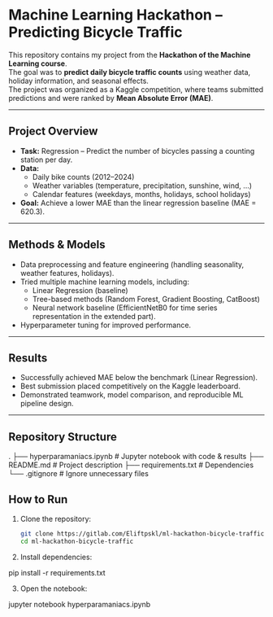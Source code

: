 # Machine Learning Hackathon – Predicting Bicycle Traffic 

This repository contains my project from the **Hackathon of the Machine Learning course**.  
The goal was to **predict daily bicycle traffic counts** using weather data, holiday information, and seasonal effects.  
The project was organized as a Kaggle competition, where teams submitted predictions and were ranked by **Mean Absolute Error (MAE)**.

---

## Project Overview
- **Task:** Regression – Predict the number of bicycles passing a counting station per day.  
- **Data:**  
  - Daily bike counts (2012–2024)  
  - Weather variables (temperature, precipitation, sunshine, wind, …)  
  - Calendar features (weekdays, months, holidays, school holidays)  
- **Goal:** Achieve a lower MAE than the linear regression baseline (MAE = 620.3).  

---

## Methods & Models
- Data preprocessing and feature engineering (handling seasonality, weather features, holidays).  
- Tried multiple machine learning models, including:  
  - Linear Regression (baseline)  
  - Tree-based methods (Random Forest, Gradient Boosting, CatBoost)  
  - Neural network baseline (EfficientNetB0 for time series representation in the extended part).  
- Hyperparameter tuning for improved performance.  

---

## Results
- Successfully achieved MAE below the benchmark (Linear Regression).  
- Best submission placed competitively on the Kaggle leaderboard.  
- Demonstrated teamwork, model comparison, and reproducible ML pipeline design.  

---

## Repository Structure
.
├── hyperparamaniacs.ipynb   # Jupyter notebook with code & results
├── README.md                # Project description
├── requirements.txt         # Dependencies
└── .gitignore               # Ignore unnecessary files

## How to Run
1. Clone the repository:
   ```bash
   git clone https://gitlab.com/Eliftpskl/ml-hackathon-bicycle-traffic.git
   cd ml-hackathon-bicycle-traffic
2. Install dependencies:

  pip install -r requirements.txt

3. Open the notebook:

  jupyter notebook hyperparamaniacs.ipynb

   
